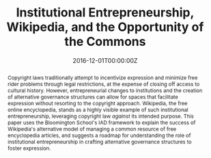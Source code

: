---
abstract: Copyright laws traditionally attempt to incentivize expression and minimize free rider problems through legal restrictions, at the expense of closing off access to cultural history. However, entrepreneurial changes to institutions and the creation of alternative governance structures can allow for spaces that facilitate expression without resorting to the copyright approach. Wikipedia, the free online encyclopedia, stands as a highly visible example of such institutional entrepreneurship, leveraging copyright law *against* its intended purpose. This paper uses the Bloomington School's IAD framework to explain the success of Wikipedia's alternative model of managing a common resource of free encyclopedia articles, and suggests a roadmap for understanding the role of institutional entrepreneurship in crafting alternative governance structures to foster expression.

authors:
- admin
date: "2016-12-01T00:00:00Z"
doi: "https://doi.org/10.1017/S1744137416000096"
url_pdf: "http://papers.ssrn.com/sol3/papers.cfm?abstract_id=2564230"
featured: true
projects: []
publication: '*Journal of Institutional Economics*, 12(4)'
publication_short: ""
publication_types:
- "2"
summary: Copyright laws traditionally attempt to incentivize expression and minimize free rider problems through legal restrictions, at the expense of closing off access to cultural history. However, entrepreneurial changes to institutions and the creation of alternative governance structures can allow for spaces that facilitate expression without resorting to the copyright approach. Wikipedia, the free online encyclopedia, stands as a highly visible example of such institutional entrepreneurship, leveraging copyright law *against* its intended purpose. This paper uses the Bloomington School's IAD framework to explain the success of Wikipedia's alternative model of managing a common resource of free encyclopedia articles, and suggests a roadmap for understanding the role of institutional entrepreneurship in crafting alternative governance structures to foster expression.
tags:
- copyright
- intellectual property
title: "Institutional Entrepreneurship, Wikipedia, and the Opportunity of the Commons"
---